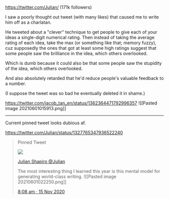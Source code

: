 
https://twitter.com/Julian/
(171k followers)

I saw a poorly thought out tweet (with many likes) that caused me to write him off as a charlatan.

He tweeted about a "clever" technique to get people to give each of your ideas a single-digit numerical rating. Then instead of taking the average rating of each idea, take the max (or something like that; memory fuzzy), cuz supposedly the ones that got at least some high ratings suggest that some people saw the brilliance in the idea, which others overlooked.

Which is dumb because it could also be that some people saw the stupidity of the idea, which others overlooked. 

And also absolutely retarded that he'd reduce people's valuable feedback to a number.

(I suppose the tweet was so bad he eventually deleted it in shame.)

https://twitter.com/jacob_tan_en/status/1362364471792996357
![[Pasted image 20210601015913.png]]

---

Current pinned tweet looks dubious af.

https://twitter.com/Julian/status/1327765347936522240

> Pinned Tweet
> 
> [ 
> ![](https://pbs.twimg.com/profile_images/1095918960187342848/jyFGwWyv_normal.jpg)
>  ](https://twitter.com/Julian)
> 
> [
>  Julian Shapiro
>  @Julian     
> ](https://twitter.com/Julian)
> 
> The most interesting thing I learned this year is this mental model for generating world-class writing.
> ![[Pasted image 20210601022250.png]]
> 
> [8:08 am · 15 Nov 2020](https://twitter.com/Julian/status/1327765347936522240)